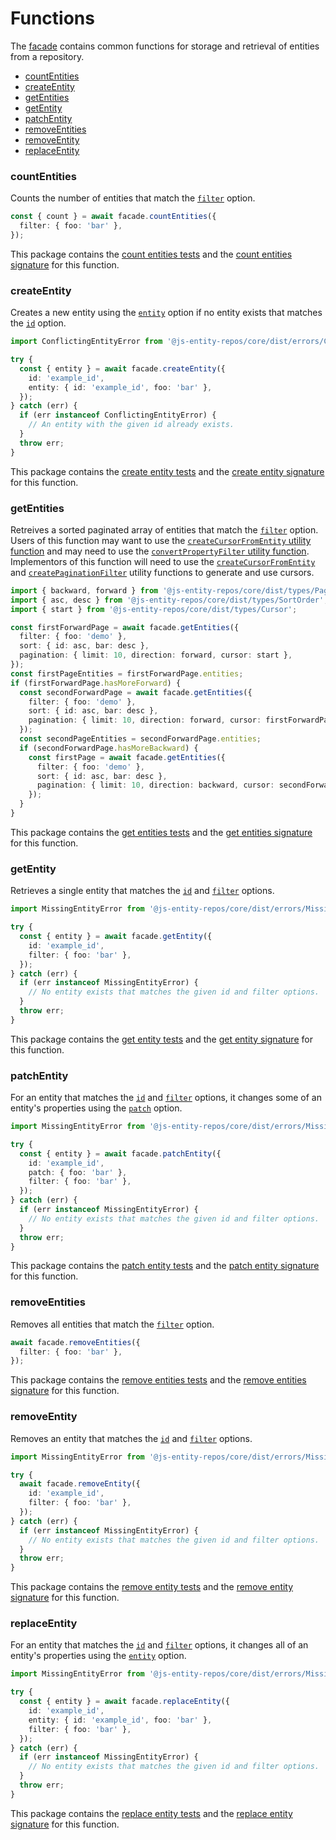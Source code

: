 # Functions

The [facade](./facade.md) contains common functions for storage and retrieval of entities from a repository.

- [countEntities](#countentities)
- [createEntity](#createentity)
- [getEntities](#getentities)
- [getEntity](#getentity)
- [patchEntity](#patchentity)
- [removeEntities](#removeentities)
- [removeEntity](#removeentity)
- [replaceEntity](#replaceentity)

### countEntities
Counts the number of entities that match the [`filter`](./options.md#filter) option.

```ts
const { count } = await facade.countEntities({
  filter: { foo: 'bar' },
});
```

This package contains the [count entities tests](../src/tests/countEntities) and the [count entities signature](../src/signatures/CountEntities.ts) for this function.

### createEntity
Creates a new entity using the [`entity`](./options.md#entity) option if no entity exists that matches the [`id`](./options.md#id) option.

```ts
import ConflictingEntityError from '@js-entity-repos/core/dist/errors/ConflictingEntityError';

try {
  const { entity } = await facade.createEntity({
    id: 'example_id',
    entity: { id: 'example_id', foo: 'bar' },
  });
} catch (err) {
  if (err instanceof ConflictingEntityError) {
    // An entity with the given id already exists.
  }
  throw err;
}
```

This package contains the [create entity tests](../src/tests/createEntity) and the [create entity signature](../src/signatures/CreateEntity.ts) for this function.

### getEntities
Retreives a sorted paginated array of entities that match the [`filter`](./options.md#filter) option. Users of this function may want to use the [`createCursorFromEntity` utility function](./utils.md#createcursorfromentity) and may need to use the [`convertPropertyFilter` utility function](./utils.md#convertpropertyfilter). Implementors of this function will need to use the [`createCursorFromEntity`](./utils.md#createcursorfromentity) and [`createPaginationFilter`](./utils.md#createpaginationfilter) utility functions to generate and use cursors.

```ts
import { backward, forward } from '@js-entity-repos/core/dist/types/PaginationDirection';
import { asc, desc } from '@js-entity-repos/core/dist/types/SortOrder';
import { start } from '@js-entity-repos/core/dist/types/Cursor';

const firstForwardPage = await facade.getEntities({
  filter: { foo: 'demo' },
  sort: { id: asc, bar: desc },
  pagination: { limit: 10, direction: forward, cursor: start },
});
const firstPageEntities = firstForwardPage.entities;
if (firstForwardPage.hasMoreForward) {
  const secondForwardPage = await facade.getEntities({
    filter: { foo: 'demo' },
    sort: { id: asc, bar: desc },
    pagination: { limit: 10, direction: forward, cursor: firstForwardPage.forwardCursor },
  });
  const secondPageEntities = secondForwardPage.entities;
  if (secondForwardPage.hasMoreBackward) {
    const firstPage = await facade.getEntities({
      filter: { foo: 'demo' },
      sort: { id: asc, bar: desc },
      pagination: { limit: 10, direction: backward, cursor: secondForwardPage.backwardCursor },
    });
  }
}
```

This package contains the [get entities tests](../src/tests/getEntities) and the [get entities signature](../src/signatures/GetEntities.ts) for this function.

### getEntity
Retrieves a single entity that matches the [`id`](./options.md#id) and [`filter`](./options.md#filter) options.

```ts
import MissingEntityError from '@js-entity-repos/core/dist/errors/MissingEntityError';

try {
  const { entity } = await facade.getEntity({
    id: 'example_id',
    filter: { foo: 'bar' },
  });
} catch (err) {
  if (err instanceof MissingEntityError) {
    // No entity exists that matches the given id and filter options.
  }
  throw err;
}
```

This package contains the [get entity tests](../src/tests/getEntity) and the [get entity signature](../src/signatures/GetEntity.ts) for this function.

### patchEntity
For an entity that matches the [`id`](./options.md#id) and [`filter`](./options.md#filter) options, it changes some of an entity's properties using the [`patch`](./options.md#patch) option.

```ts
import MissingEntityError from '@js-entity-repos/core/dist/errors/MissingEntityError';

try {
  const { entity } = await facade.patchEntity({
    id: 'example_id',
    patch: { foo: 'bar' },
    filter: { foo: 'bar' },
  });
} catch (err) {
  if (err instanceof MissingEntityError) {
    // No entity exists that matches the given id and filter options.
  }
  throw err;
}
```

This package contains the [patch entity tests](../src/tests/patchEntity) and the [patch entity signature](../src/signatures/PatchEntity.ts) for this function.

### removeEntities
Removes all entities that match the [`filter`](./options.md#filter) option.

```ts
await facade.removeEntities({
  filter: { foo: 'bar' },
});
```

This package contains the [remove entities tests](../src/tests/removesEntities) and the [remove entities signature](../src/signatures/RemoveEntities.ts) for this function.

### removeEntity
Removes an entity that matches the [`id`](./options.md#id) and [`filter`](./options.md#filter) options.

```ts
import MissingEntityError from '@js-entity-repos/core/dist/errors/MissingEntityError';

try {
  await facade.removeEntity({
    id: 'example_id',
    filter: { foo: 'bar' },
  });
} catch (err) {
  if (err instanceof MissingEntityError) {
    // No entity exists that matches the given id and filter options.
  }
  throw err;
}
```

This package contains the [remove entity tests](../src/tests/removesEntity) and the [remove entity signature](../src/signatures/RemoveEntity.ts) for this function.

### replaceEntity
For an entity that matches the [`id`](./options.md#id) and [`filter`](./options.md#filter) options, it changes all of an entity's properties using the [`entity`](./options.md#entity) option.

```ts
import MissingEntityError from '@js-entity-repos/core/dist/errors/MissingEntityError';

try {
  const { entity } = await facade.replaceEntity({
    id: 'example_id',
    entity: { id: 'example_id', foo: 'bar' },
    filter: { foo: 'bar' },
  });
} catch (err) {
  if (err instanceof MissingEntityError) {
    // No entity exists that matches the given id and filter options.
  }
  throw err;
}
```

This package contains the [replace entity tests](../src/tests/replaceEntity) and the [replace entity signature](../src/signatures/ReplaceEntity.ts) for this function.
